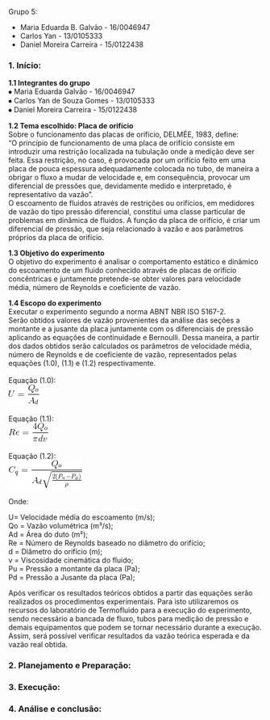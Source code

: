 Grupo 5:
- Maria Eduarda B. Galvão - 16/0046947
- Carlos Yan - 13/0105333
- Daniel Moreira Carreira - 15/0122438

### 1.	Início:

**1.1 Integrantes do grupo**<br />
⦁	Maria Eduarda Galvão - 16/0046947<br />
⦁	Carlos Yan de Souza Gomes - 13/0105333<br />
⦁	Daniel Moreira Carreira - 15/0122438<br />

**1.2 Tema escolhido: Placa de orifício**<br />
Sobre o funcionamento das placas de orifício, DELMÉE, 1983, define:<br />
“O princípio de funcionamento de uma placa de orifício consiste em introduzir uma restrição localizada na tubulação onde a medição deve ser feita. Essa restrição, no caso, é provocada por um orifício feito em uma placa de pouca espessura adequadamente colocada no tubo, de maneira a obrigar o fluxo a mudar de velocidade e, em consequência, provocar um diferencial de pressões que, devidamente medido e interpretado, é representativo da vazão”.<br />
O escoamento de fluidos através de restrições ou orifícios, em medidores de vazão do tipo pressão diferencial, constitui uma classe particular de problemas em dinâmica de fluidos. A função da placa de orifício, é criar um diferencial de pressão, que seja relacionado à vazão e aos parâmetros próprios da placa de orifício.<br />

**1.3 Objetivo do experimento** <br />
O objetivo do experimento é analisar o comportamento estático e dinâmico do escoamento de um fluido conhecido através de placas de orifício concêntricas e juntamente pretende-se obter valores para velocidade média, número de Reynolds e coeficiente de vazão. 

**1.4 Escopo do experimento** <br />
Executar o experimento segundo a norma ABNT NBR ISO 5167-2.<br />
Serão obtidos valores de vazão provenientes da análise das seções a montante e a jusante da placa juntamente com os diferenciais de pressão aplicando as equações de continuidade e Bernoulli.  Dessa maneira, a partir dos dados obtidos serão calculados os parâmetros de velocidade média, número de Reynolds e de coeficiente de vazão,  representados pelas equações (1.0), (1.1) e (1.2) respectivamente.<br /><br />
Equação (1.0): <br />![Equação (1.0)](https://github.com/dudagalvao19/Laboratorio_dinamica_dos_fluidos_12019_FGA/blob/8b44a7803bf156089d9c3f35385b30d45e644ada/grupo_5/velocidadem.png)<br /><br />
Equação (1.1): <br />![Equação (1.1)](https://github.com/dudagalvao19/Laboratorio_dinamica_dos_fluidos_12019_FGA/blob/8b44a7803bf156089d9c3f35385b30d45e644ada/grupo_5/CodeCogsEqn.png)<br /><br />
Equação (1.2): <br />![Equação (1.2)](https://github.com/dudagalvao19/Laboratorio_dinamica_dos_fluidos_12019_FGA/blob/8b44a7803bf156089d9c3f35385b30d45e644ada/grupo_5/coefic.png)<br />

Onde:<br />

U= Velocidade média do escoamento (m/s);<br />
Qo = Vazão volumétrica (m³/s);<br />
Ad = Área do duto (m²);<br />
Re = Número de Reynolds baseado no diâmetro do orifício;<br />
d = Diâmetro do orifício (m);<br />
v = Viscosidade cinemática do fluido;<br />
Pu = Pressão a montante da placa (Pa);<br />
Pd = Pressão a Jusante da placa (Pa); <br />

Após verificar os resultados teóricos obtidos a partir das equações serão realizados os procedimentos experimentais. Para isto utilizaremos os recursos do laboratório de Termofluido para a execução do experimento, sendo necessário a bancada de fluxo, tubos para medição de pressão e demais equipamentos que podem se tornar necessário durante a execução. <br />
Assim, será possível verificar resultados da vazão teórica esperada e da vazão real obtida.

### 2.	Planejamento e Preparação:

### 3.	Execução:

### 4.	Análise e conclusão:
